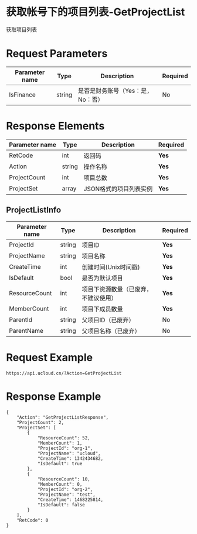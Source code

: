 # 获取帐号下的项目列表-GetProjectList

获取项目列表

# Request Parameters
|Parameter name|Type|Description|Required|
|---|---|---|---|
|IsFinance|string|是否是财务账号（Yes：是，No：否）|No|

# Response Elements
|Parameter name|Type|Description|Required|
|---|---|---|---|
|RetCode|int|返回码|**Yes**|
|Action|string|操作名称|**Yes**|
|ProjectCount|int|项目总数|**Yes**|
|ProjectSet|array|JSON格式的项目列表实例|**Yes**|

## ProjectListInfo
|Parameter name|Type|Description|Required|
|---|---|---|---|
|ProjectId|string|项目ID|**Yes**|
|ProjectName|string|项目名称|**Yes**|
|CreateTime|int|创建时间(Unix时间戳)|**Yes**|
|IsDefault|bool|是否为默认项目|**Yes**|
|ResourceCount|int|项目下资源数量（已废弃，不建议使用）|**Yes**|
|MemberCount|int|项目下成员数量|**Yes**|
|ParentId|string|父项目ID（已废弃）|No|
|ParentName|string|父项目名称（已废弃）|No|

# Request Example
```
https://api.ucloud.cn/?Action=GetProjectList
```

# Response Example
```
{
    "Action": "GetProjectListResponse", 
    "ProjectCount": 2, 
    "ProjectSet": [
        {
            "ResourceCount": 52, 
            "MemberCount": 1, 
            "ProjectId": "org-1", 
            "ProjectName": "ucloud", 
            "CreateTime": 1342434682, 
            "IsDefault": true
        }, 
        {
            "ResourceCount": 10, 
            "MemberCount": 0, 
            "ProjectId": "org-2", 
            "ProjectName": "test", 
            "CreateTime": 1468225814, 
            "IsDefault": false
        }
    ], 
    "RetCode": 0
}
```

